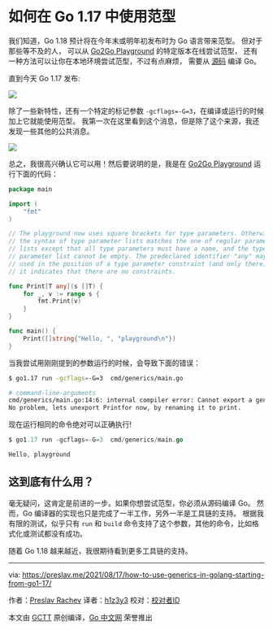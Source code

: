 # 如何在 Go 1.17 中使用范型

我们知道，Go 1.18 预计将在今年末或明年初发布时为 Go 语言带来范型。
但对于那些等不及的人， 可以从 [Go2Go Playground](https://go2goplay.golang.org/) 的特定版本在线尝试范型，
还有一种方法可以让你在本地环境尝试范型，不过有点麻烦，
需要从 [源码](https://go.googlesource.com/go/+/refs/heads/dev.go2go/README.go2go.md) 编译 Go。

直到今天 Go 1.17 发布:

![](https://raw.githubusercontent.com/studygolang/gctt-images2/master/20210817-How-to-Use-Generic-in-Go-From-1.17/tweet-01.png)

除了一些新特性，还有一个特定的标记参数 `-gcflags=-G=3`，在编译或运行的时候加上它就能使用范型。
我第一次在这里看到这个消息，但是除了这个来源，我还发现一些其他的公共消息。

![](https://raw.githubusercontent.com/studygolang/gctt-images2/master/20210817-How-to-Use-Generic-in-Go-From-1.17/tweet-02.png)

总之，我很高兴确认它可以用！然后要说明的是，我是在  [Go2Go Playground](https://go2goplay.golang.org/) 运行下面的代码：

```go
package main

import (
    "fmt"
)

// The playground now uses square brackets for type parameters. Otherwise,
// the syntax of type parameter lists matches the one of regular parameter
// lists except that all type parameters must have a name, and the type
// parameter list cannot be empty. The predeclared identifier "any" may be
// used in the position of a type parameter constraint (and only there);
// it indicates that there are no constraints.

func Print[T any](s []T) {
    for _, v := range s {
        fmt.Print(v)
    }
}

func main() {
    Print([]string{"Hello, ", "playground\n"})
}
```

当我尝试用刚刚提到的参数运行的时候，会导致下面的错误：

```bash
$ go1.17 run -gcflags=-G=3  cmd/generics/main.go

# command-line-arguments
cmd/generics/main.go:14:6: internal compiler error: Cannot export a generic function (yet): Print
No problem, lets unexport Printfor now, by renaming it to print.
```

现在运行相同的命令绝对可以正确执行!

```go
$ go1.17 run -gcflags=-G=3  cmd/generics/main.go

Hello, playground
```

## 这到底有什么用？

毫无疑问，这肯定是前进的一步。如果你想尝试范型，你必须从源码编译 Go。
然而，Go 编译器的实现也只是完成了一半工作，另外一半是工具链的支持。
根据我有限的测试，似乎只有 `run` 和 `build` 命令支持了这个参数，其他的命令，比如格式化或测试都没有成功。

随着 Go 1.18 越来越近，我很期待看到更多工具链的支持。

---
via: https://preslav.me/2021/08/17/how-to-use-generics-in-golang-starting-from-go1-17/

作者：[Preslav Rachev](https://preslav.me/author/preslav/)
译者：[h1z3y3](https://www.h1z3y3.me)
校对：[校对者ID](https://github.com/校对者ID)

本文由 [GCTT](https://github.com/studygolang/GCTT) 原创编译，[Go 中文网](https://studygolang.com/) 荣誉推出
